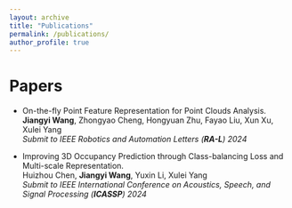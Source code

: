 ```yaml
---
layout: archive
title: "Publications"
permalink: /publications/
author_profile: true
---
```


# Papers

* On-the-fly Point Feature Representation for Point Clouds Analysis. \
  **Jiangyi Wang**, Zhongyao Cheng, Hongyuan Zhu, Fayao Liu, Xun Xu, Xulei Yang \
  *Submit to IEEE Robotics and Automation Letters (**RA-L**) 2024*

* Improving 3D Occupancy Prediction through Class-balancing Loss and Multi-scale Representation. \
  Huizhou Chen, **Jiangyi Wang**, Yuxin Li, Xulei Yang \
  *Submit to IEEE International Conference on Acoustics, Speech, and Signal Processing  (**ICASSP**) 2024*
